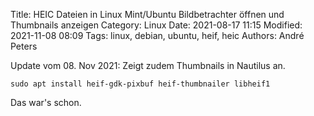 Title: HEIC Dateien in Linux Mint/Ubuntu Bildbetrachter öffnen und Thumbnails anzeigen
Category: Linux
Date: 2021-08-17 11:15
Modified: 2021-11-08 08:09
Tags: linux, debian, ubuntu, heif, heic
Authors: André Peters

Update vom 08. Nov 2021: Zeigt zudem Thumbnails in Nautilus an.

```
sudo apt install heif-gdk-pixbuf heif-thumbnailer libheif1
```

Das war's schon.
